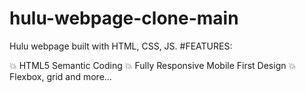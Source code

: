 # hulu-webpage-clone-main 


Hulu webpage built with HTML, CSS, JS.
#FEATURES: 

:collision: HTML5 Semantic Coding
:collision: Fully Responsive Mobile First Design 
:collision: Flexbox, grid and more...
